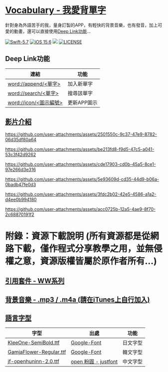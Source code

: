 # [Vocabulary - 我愛背單字](https://github.com/William-Weng/Vocabulary)
針對身為外語苦手的我，量身訂製的APP，有輕快的背景音樂，也有發音，加上可愛的動畫，還可以直接使用[Deep Link功能](word://append/vocabulary)…

[![Swift-5.7](https://img.shields.io/badge/Swift-5.7-orange.svg?style=flat)](https://developer.apple.com/swift/) [![iOS 15.6](https://img.shields.io/badge/iOS-15.6-pink.svg?style=flat)](https://developer.apple.com/swift/) ![](https://img.shields.io/github/v/tag/William-Weng/Vocabulary) [![LICENSE](https://img.shields.io/badge/LICENSE-MIT-yellow.svg?style=flat)](https://developer.apple.com/swift/)

## Deep Link功能
|連結|功能|
|-|-|
|[word://append/<單字>](word://append/<新單字>)|加入新單字|
|[word://search/<單字>](word://search/<新單字>)|搜尋該單字|
|[word://icon/<圖示編號>](word://icon/<圖示編號>)|更新APP圖示|

## [影片介紹](https://www.sohu.com/a/62659825_323847)

https://github.com/user-attachments/assets/2501550c-9c37-47e9-8782-06d35df80a64


https://github.com/user-attachments/assets/be213fd8-f9d5-47c5-a041-53c3f42d9262


https://github.com/user-attachments/assets/cde17903-cd0b-45a5-8ce1-97e266d3e316


https://github.com/user-attachments/assets/5e93609d-cd35-44d9-b06a-0badb47fe0d3


https://github.com/user-attachments/assets/3fdc2b02-42e5-4586-a1a2-d4ee0b994180


https://github.com/user-attachments/assets/acc0725b-12a5-4ae9-8f70-2c68870191f2

# 附錄：資源下載說明 (所有資源都是從網路下載，僅作程式分享教學之用，並無侵權之意，資源版權皆屬於原作者所有…)
## [引用套件 - WW系列](https://swiftpackageindex.com/William-Weng)
## [背景音樂 - .mp3 / .m4a (請在iTunes上自行加入)](http://amachamusic.chagasi.com/)
## [語言字型](https://medium.com/彼得潘的-swift-ios-app-開發問題解答集/為-ios-app-加入客製字型-custom-font-d2b28b0269e0)

|字型|出處|功能|
|-|-|-|
|[KleeOne-SemiBold.ttf](https://fonts.google.com/specimen/Klee+One)|[Google-Font](https://fonts.google.com)|日文字型|
|[GamjaFlower-Regular.ttf](https://fonts.google.com/specimen/Gamja+Flower?query=Gamja+Flower)|[Google-Font](https://fonts.google.com)|韓文字型|
|[jf-openhuninn-2.0.ttf](https://justfont.com/huninn/)|[open 粉圓 - justfont](https://justfont.com/)|中文字型|
